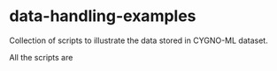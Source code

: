# data-handling-examples
Collection of scripts to illustrate the data stored in CYGNO-ML dataset.




All the scripts are
